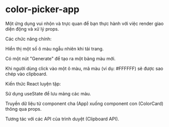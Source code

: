 # color-picker-app
Một ứng dụng vui nhộn và trực quan để bạn thực hành với việc render giao diện động và xử lý props.

Các chức năng chính:

Hiển thị một số ô màu ngẫu nhiên khi tải trang.

Có một nút "Generate" để tạo ra một bảng màu mới.

Khi người dùng click vào một ô màu, mã màu (ví dụ: #FFFFFF) sẽ được sao chép vào clipboard.

Kiến thức React luyện tập:

Sử dụng useState để lưu mảng các màu.

Truyền dữ liệu từ component cha (App) xuống component con (ColorCard) thông qua props.

Tương tác với các API của trình duyệt (Clipboard API).


